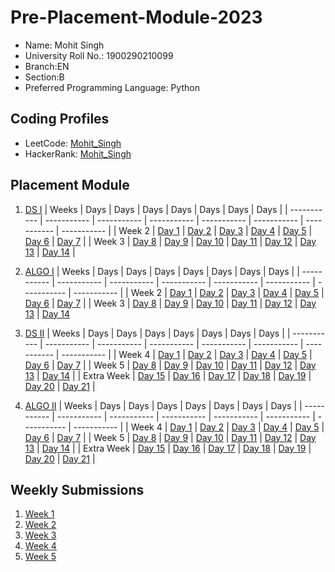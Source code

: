 # Pre-Placement-Module-2023

- Name: Mohit Singh
- University Roll No.: 1900290210099
- Branch:EN
- Section:B
- Preferred Programming Language: Python

## Coding Profiles
- LeetCode: [Mohit_Singh](https://leetcode.com/Cosmicinfinity/)
- HackerRank: [Mohit_Singh](https://www.hackerrank.com/mohit_1923en1100)

## Placement Module
1. [DS I](https://github.com/mohit1923/Pre-Placement-Module-2023/tree/main/DS%20I)
    | Weeks | Days | Days | Days | Days | Days | Days | Days |
    | ----------- | ----------- | ----------- | ----------- | ----------- | ----------- | ----------- | ----------- | 
    | Week 2 | [Day 1](https://github.com/mohit1923/Pre-Placement-Module-2023/tree/main/DS%20I/Day%201) | [Day 2](https://github.com/mohit1923/Pre-Placement-Module-2023/tree/main/DS%20I/Day%202) | [Day 3](https://github.com/mohit1923/Pre-Placement-Module-2023/tree/main/DS%20I/Day%203) | [Day 4](https://github.com/mohit1923/Pre-Placement-Module-2023/tree/main/DS%20I/Day%204) | [Day 5](https://github.com/mohit1923/Pre-Placement-Module-2023/tree/main/DS%20I/Day%205) | [Day 6](https://github.com/mohit1923/Pre-Placement-Module-2023/tree/main/DS%20I/Day%206) | [Day 7](https://github.com/mohit1923/Pre-Placement-Module-2023/tree/main/DS%20I/Day%207) |
    | Week 3 | [Day 8](https://github.com/mohit1923/Pre-Placement-Module-2023/tree/main/DS%20I/Day%208) | [Day 9](https://github.com/mohit1923/Pre-Placement-Module-2023/tree/main/DS%20I/Day%209) | [Day 10](https://github.com/mohit1923/Pre-Placement-Module-2023/tree/main/DS%20I/Day%2010) | [Day 11](https://github.com/mohit1923/Pre-Placement-Module-2023/tree/main/DS%20I/Day%2011) | [Day 12](https://github.com/mohit1923/Pre-Placement-Module-2023/tree/main/DS%20I/Day%2012) | [Day 13](https://github.com/mohit1923/Pre-Placement-Module-2023/tree/main/DS%20I/Day%2013) | [Day 14](https://github.com/mohit1923/Pre-Placement-Module-2023/tree/main/DS%20I/Day%2014) |
    
2. [ALGO I](https://github.com/mohit1923/Pre-Placement-Module-2023/tree/main/ALGO%20I)
    | Weeks | Days | Days | Days | Days | Days | Days | Days |
    | ----------- | ----------- | ----------- | ----------- | ----------- | ----------- | ----------- | ----------- |
    | Week 2 | [Day 1](https://github.com/mohit1923/Pre-Placement-Module-2023/tree/main/ALGO%20I/Day%201) | [Day 2](https://github.com/mohit1923/Pre-Placement-Module-2023/tree/main/ALGO%20I/Day%202) | [Day 3](https://github.com/mohit1923/Pre-Placement-Module-2023/tree/main/ALGO%20I/Day%203) | [Day 4](https://github.com/mohit1923/Pre-Placement-Module-2023/tree/main/ALGO%20I/Day%204) | [Day 5](https://github.com/mohit1923/Pre-Placement-Module-2023/tree/main/ALGO%20I/Day%205) | [Day 6](https://github.com/mohit1923/Pre-Placement-Module-2023/tree/main/ALGO%20I/Day%206) | [Day 7](https://github.com/mohit1923/Pre-Placement-Module-2023/tree/main/ALGO%20I/Day%207) |
    | Week 3 | [Day 8](https://github.com/mohit1923/Pre-Placement-Module-2023/tree/main/ALGO%20I/Day%208) | [Day 9](https://github.com/mohit1923/Pre-Placement-Module-2023/tree/main/ALGO%20I/Day%209) | [Day 10](https://github.com/mohit1923/Pre-Placement-Module-2023/tree/main/ALGO%20I/Day%2010) | [Day 11](https://github.com/mohit1923/Pre-Placement-Module-2023/tree/main/ALGO%20I/Day%2011) | [Day 12](https://github.com/mohit1923/Pre-Placement-Module-2023/tree/main/ALGO%20I/Day%2012) | [Day 13](https://github.com/mohit1923/Pre-Placement-Module-2023/tree/main/ALGO%20I/Day%2013) | [Day 14](https://github.com/mohit1923/Pre-Placement-Module-2023/tree/main/ALGO%20I/Day%2014)  
    
3. [DS II](https://github.com/mohit1923/Pre-Placement-Module-2023/tree/main/DS%20II)
    | Weeks | Days | Days | Days | Days | Days | Days | Days |
    | ----------- | ----------- | ----------- | ----------- | ----------- | ----------- | ----------- | ----------- |
    | Week 4 | [Day 1](https://github.com/mohit1923/Pre-Placement-Module-2023/tree/main/DS%20II/Day%201) | [Day 2](https://github.com/mohit1923/Pre-Placement-Module-2023/tree/main/DS%20II/Day%202) | [Day 3](https://github.com/mohit1923/Pre-Placement-Module-2023/tree/main/DS%20II/Day%203) | [Day 4](https://github.com/mohit1923/Pre-Placement-Module-2023/tree/main/DS%20II/Day%204) | [Day 5](https://github.com/mohit1923/Pre-Placement-Module-2023/tree/main/DS%20II/Day%205) | [Day 6](https://github.com/mohit1923/Pre-Placement-Module-2023/tree/main/DS%20II/Day%206) | [Day 7](https://github.com/mohit1923/Pre-Placement-Module-2023/tree/main/DS%20II/Day%207) | 
    | Week 5 | [Day 8](https://github.com/mohit1923/Pre-Placement-Module-2023/tree/main/DS%20II/Day%208) | [Day 9](https://github.com/mohit1923/Pre-Placement-Module-2023/tree/main/DS%20II/Day%209) | [Day 10](https://github.com/mohit1923/Pre-Placement-Module-2023/tree/main/DS%20II/Day%2010) | [Day 11](https://github.com/mohit1923/Pre-Placement-Module-2023/tree/main/DS%20II/Day%2011) | [Day 12](https://github.com/mohit1923/Pre-Placement-Module-2023/tree/main/DS%20II/Day%2012) | [Day 13](https://github.com/mohit1923/Pre-Placement-Module-2023/tree/main/DS%20II/Day%2013) | [Day 14](https://github.com/mohit1923/Pre-Placement-Module-2023/tree/main/DS%20II/Day%2014) |
    | Extra Week | [Day 15](https://github.com/mohit1923/Pre-Placement-Module-2023/tree/main/DS%20II/Day%2015) | [Day 16](https://github.com/mohit1923/Pre-Placement-Module-2023/tree/main/DS%20II/Day%2016) | [Day 17](https://github.com/mohit1923/Pre-Placement-Module-2023/tree/main/DS%20II/Day%2017) | [Day 18](https://github.com/mohit1923/Pre-Placement-Module-2023/tree/main/DS%20II/Day%2018) | [Day 19](https://github.com/mohit1923/Pre-Placement-Module-2023/tree/main/DS%20II/Day%2019) | [Day 20](https://github.com/mohit1923/Pre-Placement-Module-2023/tree/main/DS%20II/Day%2020) | [Day 21](https://github.com/mohit1923/Pre-Placement-Module-2023/tree/main/DS%20II/Day%2021) |
    
4. [ALGO II](https://github.com/mohit1923/Pre-Placement-Module-2023/tree/main/ALGO%20II)
    | Weeks | Days | Days | Days | Days | Days | Days | Days |
    | ----------- | ----------- | ----------- | ----------- | ----------- | ----------- | ----------- | ----------- |
    | Week 4 | [Day 1](https://github.com/mohit1923/Pre-Placement-Module-2023/tree/main/ALGO%20II/Day%201) | [Day 2](https://github.com/mohit1923/Pre-Placement-Module-2023/tree/main/ALGO%20II/Day%202) | [Day 3](https://github.com/mohit1923/Pre-Placement-Module-2023/tree/main/ALGO%20II/Day%203) | [Day 4](https://github.com/mohit1923/Pre-Placement-Module-2023/tree/main/ALGO%20II/Day%204) | [Day 5](https://github.com/mohit1923/Pre-Placement-Module-2023/tree/main/ALGO%20II/Day%205) | [Day 6](https://github.com/mohit1923/Pre-Placement-Module-2023/tree/main/ALGO%20II/Day%206) | [Day 7](https://github.com/mohit1923/Pre-Placement-Module-2023/tree/main/ALGO%20II/Day%207) |
    | Week 5 | [Day 8](https://github.com/mohit1923/Pre-Placement-Module-2023/tree/main/ALGO%20II/Day%208) | [Day 9](https://github.com/mohit1923/Pre-Placement-Module-2023/tree/main/ALGO%20II/Day%209) | [Day 10](https://github.com/mohit1923/Pre-Placement-Module-2023/tree/main/ALGO%20II/Day%2010) | [Day 11](https://github.com/mohit1923/Pre-Placement-Module-2023/tree/main/ALGO%20II/Day%2011) | [Day 12](https://github.com/mohit1923/Pre-Placement-Module-2023/tree/main/ALGO%20II/Day%2012) | [Day 13](https://github.com/mohit1923/Pre-Placement-Module-2023/tree/main/ALGO%20II/Day%2013) | [Day 14](https://github.com/mohit1923/Pre-Placement-Module-2023/tree/main/ALGO%20II/Day%2014) |
    | Extra Week | [Day 15](https://github.com/mohit1923/Pre-Placement-Module-2023/tree/main/ALGO%20II/Day%2015) | [Day 16](https://github.com/mohit1923/Pre-Placement-Module-2023/tree/main/ALGO%20II/Day%2016) | [Day 17](https://github.com/mohit1923/Pre-Placement-Module-2023/tree/main/ALGO%20II/Day%2017) | [Day 18](https://github.com/mohit1923/Pre-Placement-Module-2023/tree/main/ALGO%20II/Day%2018) | [Day 19](https://github.com/mohit1923/Pre-Placement-Module-2023/tree/main/ALGO%20II/Day%2019) | [Day 20](https://github.com/mohit1923/Pre-Placement-Module-2023/tree/main/ALGO%20II/Day%2020) | [Day 21](https://github.com/mohit1923/Pre-Placement-Module-2023/tree/main/ALGO%20II/Day%2021) |

## Weekly Submissions
1. [Week 1](https://github.com/mohit1923/Pre-Placement-Module-2023/tree/main/Weekly%20Submissions/Week%201)
2. [Week 2](https://github.com/mohit1923/Pre-Placement-Module-2023/tree/main/Weekly%20Submissions/Week%202)
3. [Week 3](https://github.com/mohit1923/Pre-Placement-Module-2023/tree/main/Weekly%20Submissions/Week%203)
4. [Week 4](https://github.com/mohit1923/Pre-Placement-Module-2023/tree/main/Weekly%20Submissions/Week%204)
5. [Week 5](https://github.com/mohit1923/Pre-Placement-Module-2023/tree/main/Weekly%20Submissions/Week%205)

